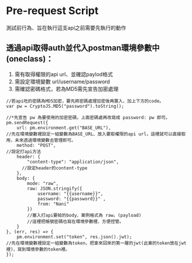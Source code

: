 
# Pre-request Script
測試前行為、旨在執行這支api之前需要先執行的動作

## 透過api取得auth並代入postman環境參數中(oneclass)：
1. 需有取得權限的api url、並確認paylod格式
2. 需設定環境變數 url/username/password
3. 需確認密碼格式，若為MD5需先宣告加密處理


```javescript
//若api吃的密碼為MD5加密，要先將密碼處理加密後再置入，加上下方的code。
var pw = CryptoJS.MD5("password").toString();

//*先宣告 pw 為要使用的加密密碼，上面密碼處再改寫成 password: pw 即可。
pm.sendRequest({
    url: pm.environment.get("BASE_URL"),
//先在環境變數裡設定一組變數為BASE_URL、放入要取權限的api url，這裡就可以直接取用，未來透過環境變數去管理即可。
    method: "POST",
//設定打api方法
    header: {
        "content-type": "application/json",
      //設定header的content-type
    },
    body: {
        mode: "raw",
        raw: JSON.stringify({
            username: "{{username}}",
            password: "{{password}}" ,
            from: "Nani"
        })
        //塞入打api要給的body、案例格式為 raw。(payload)
        //這裡把帳號密碼也寫在環境參數裡、方便控管。
    }
}, (err, res) => {
    pm.environment.set("token", res.json().jwt);
//先在環境變數裡設定一組變數為token，把拿來回來的第一層的jwt(此案的token放在jwt裡)，寫到環境參數的token裡。
});
```




